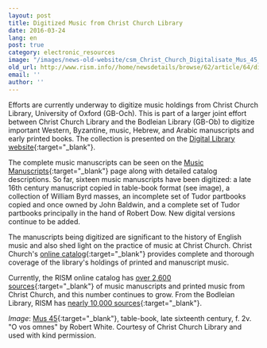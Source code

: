```yaml
---
layout: post
title: Digitized Music from Christ Church Library
date: 2016-03-24
lang: en
post: true
category: electronic_resources
image: "/images/news-old-website/csm_Christ_Church_Digitalisate_Mus_45_fol_2v_d8cbd864b6.jpg"
old_url: http://www.rism.info//home/newsdetails/browse/62/article/64/digitized-music-from-christ-church-library.html
email: ''
author: ''
---
```



Efforts are currently underway to digitize music holdings from Christ Church Library, University of Oxford (GB-Och). This is part of a larger joint effort between Christ Church Library and the Bodleian Library (GB-Ob) to digitize important Western, Byzantine, music, Hebrew, and Arabic manuscripts and early printed books. The collection is presented on the [Digital Library website](http://www.chch.ox.ac.uk/library-and-archives/digital-library){:target="_blank"}.

The complete music manuscripts can be seen on the [Music Manuscripts](http://www.chch.ox.ac.uk/library-and-archives/music-manuscripts){:target="_blank"} page along with detailed catalog descriptions. So far, sixteen music manuscripts have been digitized: a late 16th century manuscript copied in table-book format (see image), a collection of William Byrd masses, an incomplete set of Tudor partbooks copied and once owned by John Baldwin, and a complete set of Tudor partbooks principally in the hand of Robert Dow. New digital versions continue to be added.

The manuscripts being digitized are significant to the history of English music and also shed light on the practice of music at Christ Church. Christ Church's [online catalog](http://library.chch.ox.ac.uk/music/page.php?page=Home%20page){:target="_blank"} provides complete and thorough coverage of the library's holdings of printed and manuscript music.

Currently, the RISM online catalog has [over 2,600 sources](https://opac.rism.info/search?View=rism&siglum=GB-Och){:target="_blank"} of music manuscripts and printed music from Christ Church, and this number continues to grow. From the Bodleian Library, RISM has [nearly 10,000 sources](https://opac.rism.info/search?View=rism&siglum=GB-Ob){:target="_blank"}.


_Image_: [Mus 45](http://viewer.bodleian.ox.ac.uk/christchurch/page.php?book=mus._45&page=8){:target="_blank"}, table-book, late sixteenth century, f. 2v. "O vos omnes" by Robert White. Courtesy of Christ Church Library and used with kind permission.

<script type="text/javascript">var switchTo5x=true;</script><script type="text/javascript" src="http://w.sharethis.com/button/buttons.js"></script><script type="text/javascript">stLight.options({publisher: "9b601438-1ce1-49d8-bfd7-9cff5df54c17", doNotHash: false, doNotCopy: false, hashAddressBar: false});</script>